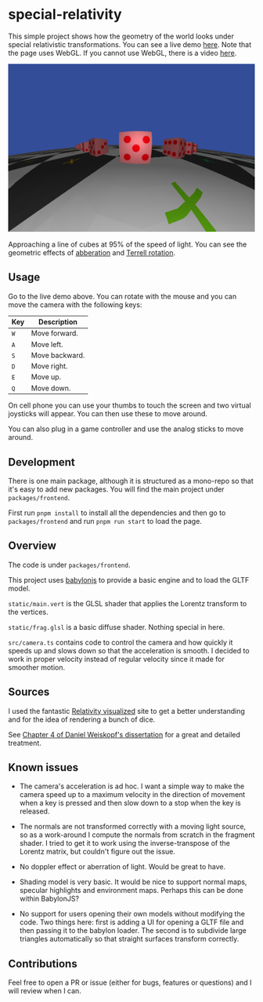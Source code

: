 # special-relativity

This simple project shows how the geometry of the world looks under
special relativistic transformations. You can see a live demo
[here](https://harrygifford.github.io/special-relativity/). Note that the
page uses WebGL. If you cannot use WebGL, there is a video
[here](https://youtu.be/109s5HbdWs0).

[![Approaching a line of cubes at 95% of the speed of light.](./assets/close-to-speed-of-light.png)](https://harrygifford.github.io/special-relativity/)

Approaching a line of cubes at 95% of the speed of light. You can see the
geometric effects of [abberation](https://en.wikipedia.org/wiki/Relativistic_aberration) and [Terrell rotation](https://en.wikipedia.org/wiki/Terrell_rotation).

## Usage

Go to the live demo above. You can rotate with the mouse and you can move the
camera with the following keys:

| Key | Description    |
| --- | -------------- |
| `W` | Move forward.  |
| `A` | Move left.     |
| `S` | Move backward. |
| `D` | Move right.    |
| `E` | Move up.       |
| `Q` | Move down.     |

On cell phone you can use your thumbs to touch the screen and two virtual
joysticks will appear. You can then use these to move around.

You can also plug in a game controller and use the analog sticks to
move around.

## Development

There is one main package, although it is structured as a mono-repo so that
it's easy to add new packages. You will find the main project under
`packages/frontend`.

First run `pnpm install` to install all the dependencies and then go to
`packages/frontend` and run `pnpm run start` to load the page.

## Overview

The code is under `packages/frontend`.

This project uses [babylonjs](https://www.babylonjs.com/) to provide a basic
engine and to load the GLTF model.

`static/main.vert` is the GLSL shader that applies the Lorentz transform
to the vertices.

`static/frag.glsl` is a basic diffuse shader. Nothing special in here.

`src/camera.ts` contains code to control the camera and how quickly it speeds
up and slows down so that the acceleration is smooth. I decided to work in
proper velocity instead of regular velocity since it made for smoother motion.

## Sources

I used the fantastic [Relativity visualized](https://www.spacetimetravel.org/tompkins/tompkins.html) site to get a better understanding and for the idea of rendering a bunch of dice.

See [Chapter 4 of Daniel Weiskopf's dissertation](https://publikationen.uni-tuebingen.de/xmlui/bitstream/handle/10900/48159/pdf/01dissertation.pdf) for a great and detailed treatment.

## Known issues

- The camera's acceleration is ad hoc. I want a simple way to make the camera
  speed up to a maximum velocity in the direction of movement when a key is
  pressed and then slow down to a stop when the key is released.

- The normals are not transformed correctly with a moving light source, so as a work-around I compute
  the normals from scratch in the fragment shader. I tried to get it to work
  using the inverse-transpose of the Lorentz matrix, but couldn't figure out
  the issue.

- No doppler effect or aberration of light. Would be great to have.

- Shading model is very basic. It would be nice to support normal maps,
  specular highlights and environment maps. Perhaps this can be done within
  BabylonJS?

- No support for users opening their own models without modifying the code.
  Two things here: first is adding a UI for opening a GLTF file and then
  passing it to the babylon loader. The second is to subdivide large triangles
  automatically so that straight surfaces transform correctly.

## Contributions

Feel free to open a PR or issue (either for bugs, features or questions) and
I will review when I can.
